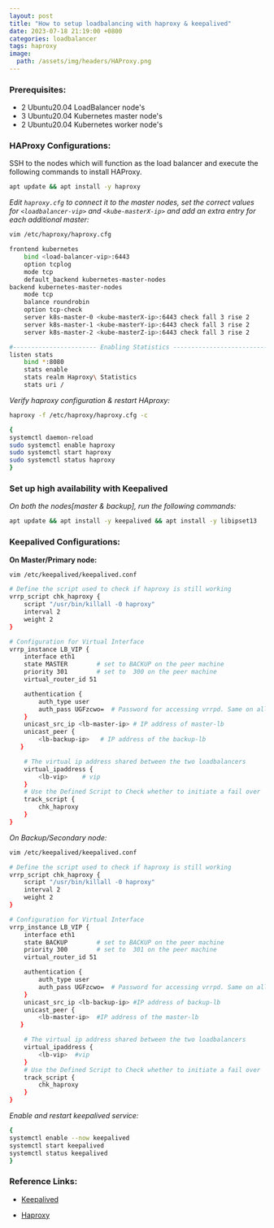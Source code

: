 ```yaml
---
layout: post
title: "How to setup loadbalancing with haproxy & keepalived"
date: 2023-07-18 21:19:00 +0800
categories: loadbalancer
tags: haproxy
image:
  path: /assets/img/headers/HAProxy.png
---
```


### Prerequisites:
- 2 Ubuntu20.04 LoadBalancer node's
- 3 Ubuntu20.04 Kubernetes master node's
- 2 Ubuntu20.04 Kubernetes worker node's

### HAProxy Configurations:

SSH to the nodes which will function as the load balancer and execute the following commands to install HAProxy.
```sh
apt update && apt install -y haproxy
```

*Edit `haproxy.cfg` to connect it to the master nodes, set the correct values for `<loadbalancer-vip>` and `<kube-masterX-ip>` and add an extra entry for each additional master:*
```sh
vim /etc/haproxy/haproxy.cfg
```

```sh
frontend kubernetes
	bind <load-balancer-vip>:6443
	option tcplog
	mode tcp
	default_backend kubernetes-master-nodes
backend kubernetes-master-nodes
	mode tcp
	balance roundrobin
	option tcp-check
	server k8s-master-0 <kube-masterX-ip>:6443 check fall 3 rise 2
	server k8s-master-1 <kube-masterY-ip>:6443 check fall 3 rise 2
    server k8s-master-2 <kube-masterZ-ip>:6443 check fall 3 rise 2

#----------------------- Enabling Statistics -------------------------------------
listen stats
    bind *:8080
    stats enable
    stats realm Haproxy\ Statistics
    stats uri /
```
*Verify haproxy configuration & restart HAproxy:*

```sh
haproxy -f /etc/haproxy/haproxy.cfg -c
```

```sh
{
systemctl daemon-reload
sudo systemctl enable haproxy 
sudo systemctl start haproxy
sudo systemctl status haproxy
}
```
### Set up high availability with Keepalived

*On both the nodes[master & backup], run the following commands:*

```sh
apt update && apt install -y keepalived && apt install -y libipset13
```
### Keepalived Configurations:

**On Master/Primary node:**

```sh
vim /etc/keepalived/keepalived.conf
```

```sh
# Define the script used to check if haproxy is still working
vrrp_script chk_haproxy {
    script "/usr/bin/killall -0 haproxy"
    interval 2
    weight 2
}

# Configuration for Virtual Interface
vrrp_instance LB_VIP {
    interface eth1
    state MASTER        # set to BACKUP on the peer machine
    priority 301        # set to  300 on the peer machine
    virtual_router_id 51

    authentication {
        auth_type user
        auth_pass UGFzcwo=  # Password for accessing vrrpd. Same on all devices
    }
    unicast_src_ip <lb-master-ip> # IP address of master-lb
    unicast_peer {
        <lb-backup-ip>   # IP address of the backup-lb
   }

    # The virtual ip address shared between the two loadbalancers
    virtual_ipaddress {
        <lb-vip>    # vip 
    }
    # Use the Defined Script to Check whether to initiate a fail over
    track_script {
        chk_haproxy
    }
}
```
*On Backup/Secondary node:*

```sh
vim /etc/keepalived/keepalived.conf
```

```sh
# Define the script used to check if haproxy is still working
vrrp_script chk_haproxy {
    script "/usr/bin/killall -0 haproxy"
    interval 2
    weight 2
}

# Configuration for Virtual Interface
vrrp_instance LB_VIP {
    interface eth1
    state BACKUP        # set to BACKUP on the peer machine
    priority 300        # set to  301 on the peer machine
    virtual_router_id 51

    authentication {
        auth_type user
        auth_pass UGFzcwo=  # Password for accessing vrrpd. Same on all devices
    }
    unicast_src_ip <lb-backup-ip> #IP address of backup-lb
    unicast_peer {
        <lb-master-ip>  #IP address of the master-lb
   }

    # The virtual ip address shared between the two loadbalancers
    virtual_ipaddress {
        <lb-vip>  #vip
    }
    # Use the Defined Script to Check whether to initiate a fail over
    track_script {
        chk_haproxy
    }
}
```

*Enable and restart keepalived service:*
```sh
{
systemctl enable --now keepalived
systemctl start keepalived
systemctl status keepalived
}
```

### Reference Links:

- [Keepalived](https://keepalived.readthedocs.io/en/latest/introduction.html)

- [Haproxy](https://www.haproxy.org/?ref=linuxhandbook.com)

